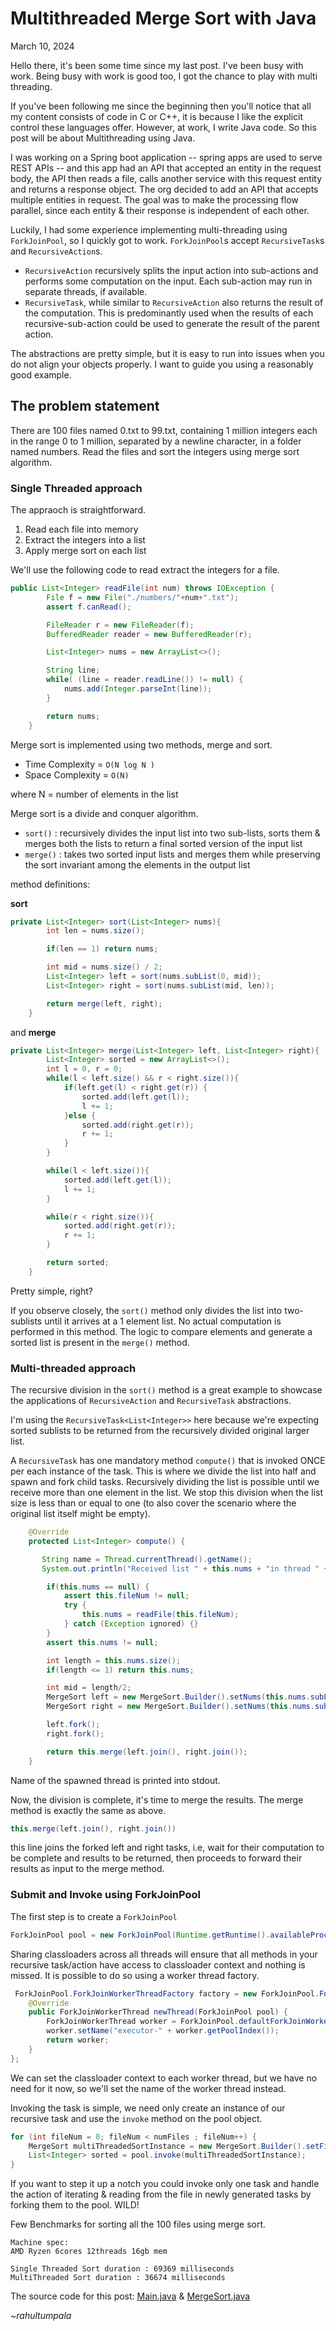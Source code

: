 # Multithreaded Merge Sort with Java

March 10, 2024

Hello there, it's been some time since my last post. I've been busy with work. Being busy with work is good too, I got the chance to play with multi threading.

If you've been following me since the beginning then you'll notice that all my content consists of code in C or C++, it is because I like the explicit control these languages offer. However, at work, I write Java code. So this post will be about Multithreading using Java.

I was working on a Spring boot application -- spring apps are used to serve REST APIs -- and this app had an API that accepted an entity in the request body, the API then reads a file, calls another service with this request entity and returns a response object. The org decided to add an API that accepts multiple entities in request. The goal was to make the processing flow parallel, since each entity & their response is independent of each other.

Luckily, I had some experience implementing multi-threading using `ForkJoinPool`, so I quickly got to work. `ForkJoinPool`s accept `RecursiveTask`s and `RecursiveAction`s.

- `RecursiveAction` recursively splits the input action into sub-actions and performs some computation on the input. Each sub-action may run in separate threads, if available.
- `RecursiveTask`, while similar to `RecursiveAction` also returns the result of the computation. This is predominantly used when the results of each recursive-sub-action could be used to generate the result of the parent action.

The abstractions are pretty simple, but it is easy to run into issues when you do not align your objects properly. I want to guide you using a reasonably good example.

## The problem statement

There are 100 files named 0.txt to 99.txt, containing 1 million integers each in the range 0 to 1 million, separated by a newline character, in a folder named numbers. Read the files and sort the integers using merge sort algorithm.

### Single Threaded approach

The appraoch is straightforward.

1. Read each file into memory
2. Extract the integers into a list
3. Apply merge sort on each list

We'll use the following code to read extract the integers for a file.

```java
public List<Integer> readFile(int num) throws IOException {
        File f = new File("./numbers/"+num+".txt");
        assert f.canRead();

        FileReader r = new FileReader(f);
        BufferedReader reader = new BufferedReader(r);

        List<Integer> nums = new ArrayList<>();

        String line;
        while( (line = reader.readLine()) != null) {
            nums.add(Integer.parseInt(line));
        }

        return nums;
    }
```

Merge sort is implemented using two methods, merge and sort.

- Time Complexity = `O(N log N )`
- Space Complexity = `O(N)`

where N = number of elements in the list

Merge sort is a divide and conquer algorithm.

- `sort()` : recursively divides the input list into two sub-lists, sorts them & merges both the lists to return a final sorted version of the input list
- `merge()` : takes two sorted input lists and merges them while preserving the sort invariant among the elements in the output list

method definitions:

**sort**

```java
private List<Integer> sort(List<Integer> nums){
        int len = nums.size();

        if(len == 1) return nums;

        int mid = nums.size() / 2;
        List<Integer> left = sort(nums.subList(0, mid));
        List<Integer> right = sort(nums.subList(mid, len));

        return merge(left, right);
    }
```

and **merge**

```java
private List<Integer> merge(List<Integer> left, List<Integer> right){
        List<Integer> sorted = new ArrayList<>();
        int l = 0, r = 0;
        while(l < left.size() && r < right.size()){
            if(left.get(l) < right.get(r)) {
                sorted.add(left.get(l));
                l += 1;
            }else {
                sorted.add(right.get(r));
                r += 1;
            }
        }

        while(l < left.size()){
            sorted.add(left.get(l));
            l += 1;
        }

        while(r < right.size()){
            sorted.add(right.get(r));
            r += 1;
        }

        return sorted;
    }
```

Pretty simple, right?

If you observe closely, the `sort()` method only divides the list into two-sublists until it arrives at a 1 element list. No actual computation is performed in this method. The logic to compare elements and generate a sorted list is present in the `merge()` method.

### Multi-threaded approach

The recursive division in the `sort()` method is a great example to showcase the applications of `RecursiveAction` and `RecursiveTask` abstractions.

I'm using the `RecursiveTask<List<Integer>>` here because we're expecting sorted sublists to be returned from the recursively divided original larger
list.

A `RecursiveTask` has one mandatory method `compute()` that is invoked ONCE per each instance of the task. This is where we divide the list into half and spawn and fork child tasks. Recursively dividing the list is possible until we receive more than one element in the list. We stop this division when the list size is less than or equal to one (to also cover the scenario where the original list itself might be empty).

```java
    @Override
    protected List<Integer> compute() {

       String name = Thread.currentThread().getName();
       System.out.println("Received list " + this.nums + "in thread " + name);

        if(this.nums == null) {
            assert this.fileNum != null;
            try {
                this.nums = readFile(this.fileNum);
            } catch (Exception ignored) {}
        }
        assert this.nums != null;

        int length = this.nums.size();
        if(length <= 1) return this.nums;

        int mid = length/2;
        MergeSort left = new MergeSort.Builder().setNums(this.nums.subList(0, mid)).build();
        MergeSort right = new MergeSort.Builder().setNums(this.nums.subList(mid, length)).build();

        left.fork();
        right.fork();

        return this.merge(left.join(), right.join());
    }
```

Name of the spawned thread is printed into stdout.

Now, the division is complete, it's time to merge the results. The merge method is exactly the same as above.

```java
this.merge(left.join(), right.join())
```

this line joins the forked left and right tasks, i.e, wait for their computation to be complete and results to be returned, then proceeds to forward their results as input to the merge method.

### Submit and Invoke using ForkJoinPool

The first step is to create a `ForkJoinPool`

```java
ForkJoinPool pool = new ForkJoinPool(Runtime.getRuntime().availableProcessors(), factory, null, false);
```

Sharing classloaders across all threads will ensure that all methods in your recursive task/action have access to classloader context and nothing is missed. It is possible to do so using a worker thread factory.

```java
 ForkJoinPool.ForkJoinWorkerThreadFactory factory = new ForkJoinPool.ForkJoinWorkerThreadFactory() {
    @Override
    public ForkJoinWorkerThread newThread(ForkJoinPool pool) {
        ForkJoinWorkerThread worker = ForkJoinPool.defaultForkJoinWorkerThreadFactory.newThread(pool);
        worker.setName("executor-" + worker.getPoolIndex());
        return worker;
    }
};
```

We can set the classloader context to each worker thread, but we have no need for it now, so we'll set the name of the worker thread instead.

Invoking the task is simple, we need only create an instance of our recursive task and use the `invoke` method on the pool object.

```java
for (int fileNum = 0; fileNum < numFiles ; fileNum++) {
    MergeSort multiThreadedSortInstance = new MergeSort.Builder().setFileNum(fileNum).build();
    List<Integer> sorted = pool.invoke(multiThreadedSortInstance);
}
```

If you want to step it up a notch you could invoke only one task and handle the action of iterating & reading from the file in newly generated tasks by forking them to the pool. WILD!

Few Benchmarks for sorting all the 100 files using merge sort.

```
Machine spec:
AMD Ryzen 6cores 12threads 16gb mem

Single Threaded Sort duration : 69369 milliseconds
MultiThreaded Sort duration : 36674 milliseconds
```

The source code for this post: [Main.java](../../source_code/multithreaded_merge_sort/Main.java) & [MergeSort.java](../../source_code/multithreaded_merge_sort/MergeSort.java)

_~rahultumpala_
